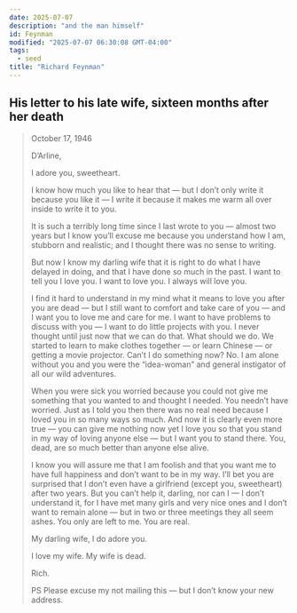 ```yaml
---
date: 2025-07-07
description: "and the man himself"
id: Feynman
modified: "2025-07-07 06:30:08 GMT-04:00"
tags:
  - seed
title: "Richard Feynman"
---
```


## His letter to his late wife, sixteen months after her death

> October 17, 1946
>
> D’Arline,
>
> I adore you, sweetheart.
>
> I know how much you like to hear that — but I don’t only write it because you like it — I write it because it makes me warm all over inside to write it to you.
>
> It is such a terribly long time since I last wrote to you — almost two years but I know you’ll excuse me because you understand how I am, stubborn and realistic; and I thought there was no sense to writing.
>
> But now I know my darling wife that it is right to do what I have delayed in doing, and that I have done so much in the past. I want to tell you I love you. I want to love you. I always will love you.
>
> I find it hard to understand in my mind what it means to love you after you are dead — but I still want to comfort and take care of you — and I want you to love me and care for me. I want to have problems to discuss with you — I want to do little projects with you. I never thought until just now that we can do that. What should we do. We started to learn to make clothes together — or learn Chinese — or getting a movie projector. Can’t I do something now? No. I am alone without you and you were the “idea-woman” and general instigator of all our wild adventures.
>
> When you were sick you worried because you could not give me something that you wanted to and thought I needed. You needn’t have worried. Just as I told you then there was no real need because I loved you in so many ways so much. And now it is clearly even more true — you can give me nothing now yet I love you so that you stand in my way of loving anyone else — but I want you to stand there. You, dead, are so much better than anyone else alive.
>
> I know you will assure me that I am foolish and that you want me to have full happiness and don’t want to be in my way. I’ll bet you are surprised that I don’t even have a girlfriend (except you, sweetheart) after two years. But you can’t help it, darling, nor can I — I don’t understand it, for I have met many girls and very nice ones and I don’t want to remain alone — but in two or three meetings they all seem ashes. You only are left to me. You are real.
>
> My darling wife, I do adore you.
>
> I love my wife. My wife is dead.
>
> Rich.
>
> PS Please excuse my not mailing this — but I don’t know your new address.
